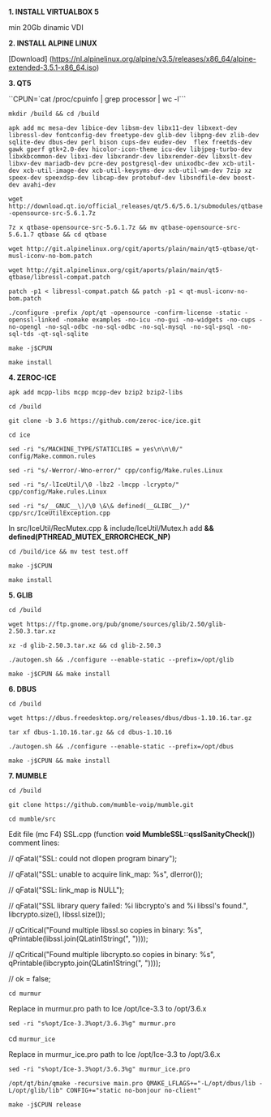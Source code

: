 **1. INSTALL VIRTUALBOX 5**

min 20Gb dinamic VDI

**2. INSTALL ALPINE LINUX**

[Download] (https://nl.alpinelinux.org/alpine/v3.5/releases/x86_64/alpine-extended-3.5.1-x86_64.iso)


**3. QT5**

``CPUN=`cat /proc/cpuinfo | grep processor | wc -l```

`mkdir /build && cd /build`

`apk add mc mesa-dev libice-dev libsm-dev libx11-dev libxext-dev libressl-dev fontconfig-dev freetype-dev glib-dev libpng-dev zlib-dev sqlite-dev dbus-dev perl bison cups-dev eudev-dev  flex freetds-dev gawk gperf gtk+2.0-dev hicolor-icon-theme icu-dev libjpeg-turbo-dev libxkbcommon-dev libxi-dev libxrandr-dev libxrender-dev libxslt-dev libxv-dev mariadb-dev pcre-dev postgresql-dev unixodbc-dev xcb-util-dev xcb-util-image-dev xcb-util-keysyms-dev xcb-util-wm-dev 7zip xz speex-dev speexdsp-dev libcap-dev protobuf-dev libsndfile-dev boost-dev avahi-dev`

`wget http://download.qt.io/official_releases/qt/5.6/5.6.1/submodules/qtbase-opensource-src-5.6.1.7z`

`7z x qtbase-opensource-src-5.6.1.7z && mv qtbase-opensource-src-5.6.1.7 qtbase && cd qtbase`

`wget http://git.alpinelinux.org/cgit/aports/plain/main/qt5-qtbase/qt-musl-iconv-no-bom.patch`

`wget http://git.alpinelinux.org/cgit/aports/plain/main/qt5-qtbase/libressl-compat.patch`

`patch -p1 < libressl-compat.patch && patch -p1 < qt-musl-iconv-no-bom.patch`

`./configure -prefix /opt/qt -opensource -confirm-license -static -openssl-linked -nomake examples -no-icu -no-gui -no-widgets -no-cups -no-opengl -no-sql-odbc -no-sql-odbc -no-sql-mysql -no-sql-psql -no-sql-tds -qt-sql-sqlite`

`make -j$CPUN`

`make install`


**4. ZEROC-ICE**

`apk add mcpp-libs mcpp mcpp-dev bzip2 bzip2-libs`

`cd /build`

`git clone -b 3.6 https://github.com/zeroc-ice/ice.git`

`cd ice`

`sed -ri "s/MACHINE_TYPE/STATICLIBS = yes\n\n\0/" config/Make.common.rules`

`sed -ri "s/-Werror/-Wno-error/" cpp/config/Make.rules.Linux`

`sed -ri "s/-lIceUtil/\0 -lbz2 -lmcpp -lcrypto/" cpp/config/Make.rules.Linux`

`sed -ri "s/__GNUC__\)/\0 \&\& defined(__GLIBC__)/" cpp/src/IceUtilException.cpp`


In src/IceUtil/RecMutex.cpp & include/IceUtil/Mutex.h add **&& defined(PTHREAD_MUTEX_ERRORCHECK_NP)** 

`cd /build/ice && mv test test.off`

`make -j$CPUN`

`make install`

**5. GLIB**

`cd /build`

`wget https://ftp.gnome.org/pub/gnome/sources/glib/2.50/glib-2.50.3.tar.xz`

`xz -d glib-2.50.3.tar.xz && cd glib-2.50.3`

`./autogen.sh && ./configure --enable-static --prefix=/opt/glib`

`make -j$CPUN && make install`

**6. DBUS**

`cd /build`

`wget https://dbus.freedesktop.org/releases/dbus/dbus-1.10.16.tar.gz`

`tar xf dbus-1.10.16.tar.gz && cd dbus-1.10.16`

`./autogen.sh && ./configure --enable-static --prefix=/opt/dbus`

`make -j$CPUN && make install`


**7. MUMBLE**

`cd /build`

`git clone https://github.com/mumble-voip/mumble.git`

`cd mumble/src`

Edit file (mc F4) SSL.cpp (function **void MumbleSSL::qsslSanityCheck()**) comment lines: 

//	qFatal("SSL: could not dlopen program binary");

//	qFatal("SSL: unable to acquire link_map: %s", dlerror());

//	qFatal("SSL: link_map is NULL");

//	qFatal("SSL library query failed: %i libcrypto's and %i libssl's found.", libcrypto.size(), libssl.size());

//	qCritical("Found multiple libssl.so copies in binary: %s", qPrintable(libssl.join(QLatin1String(", "))));

//	qCritical("Found multiple libcrypto.so copies in binary: %s", qPrintable(libcrypto.join(QLatin1String(", "))));

//	ok = false;

`cd murmur`

Replace in murmur.pro  path to Ice /opt/Ice-3.3 to /opt/3.6.x

`sed -ri "s%opt/Ice-3.3%opt/3.6.3%g" murmur.pro`

cd `murmur_ice`

Replace in murmur_ice.pro path to Ice /opt/Ice-3.3 to /opt/3.6.x

`sed -ri "s%opt/Ice-3.3%opt/3.6.3%g" murmur_ice.pro`

`/opt/qt/bin/qmake -recursive main.pro QMAKE_LFLAGS+="-L/opt/dbus/lib -L/opt/glib/lib" CONFIG+="static no-bonjour no-client"`

`make -j$CPUN release`
